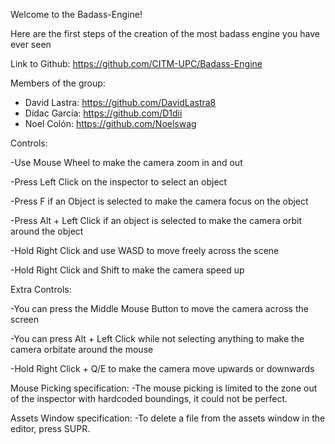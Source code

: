 Welcome to the Badass-Engine!

Here are the first steps of the creation of the most badass engine you have ever seen

Link to Github: https://github.com/CITM-UPC/Badass-Engine



Members of the group:

* David Lastra: https://github.com/DavidLastra8
* Dídac García: https://github.com/D1dii
* Noel Colón: https://github.com/Noelswag



Controls:

-Use Mouse Wheel to make the camera zoom in and out 

-Press Left Click on the inspector to select an object

-Press F if an Object is selected to make the camera focus on the object

-Press Alt + Left Click if an object is selected to make the camera orbit around the object

-Hold Right Click and use WASD to move freely across the scene

-Hold Right Click and Shift to make the camera speed up



Extra Controls:

-You can press the Middle Mouse Button to move the camera across the screen

-You can press Alt + Left Click while not selecting anything to make the camera orbitate around the mouse

-Hold Right Click + Q/E to make the camera move upwards or downwards


Mouse Picking specification:
-The mouse picking is limited to the zone out of the inspector with hardcoded boundings, it could not be perfect.

Assets Window specification:
-To delete a file from the assets window in the editor, press SUPR.
